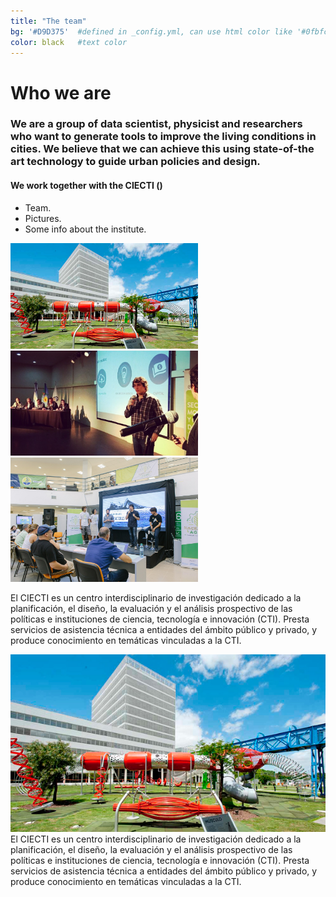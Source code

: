 ```yaml
---
title: "The team"
bg: '#D9D375'  #defined in _config.yml, can use html color like '#0fbfcf'
color: black   #text color
---
```


# **Who we are**

### We are a group of data scientist, physicist and researchers who want to generate tools to improve the living conditions in cities. We believe that we can achieve this using state-of-the art technology to guide urban policies and design.

#### We work together with the CIECTI ()


* Team.
* Pictures.
* Some info about the institute.


<img src="/img/polo.jpg" alt="CIECTI - Polo Científico Tecnológico" width="300"/><img src="/img/Fede.jpeg" alt="CIECTI - Polo Científico Tecnológico" width="300"/><img src="/img/Hackathon.jpeg" alt="CIECTI - Polo Científico Tecnológico" width="300"/>


El CIECTI es un centro interdisciplinario de investigación dedicado a la planificación, el diseño, la evaluación y el análisis prospectivo de las políticas e instituciones de ciencia, tecnología e innovación (CTI). Presta servicios de asistencia técnica a entidades del ámbito público y privado, y produce conocimiento en temáticas vinculadas a la CTI.

<div class="post-container">                    
    <div class="post-thumb_right"><img src="/img/polo.jpg" alt="pollution"/></div>
    <div class="post-content_right">            
    El CIECTI es un centro interdisciplinario de investigación dedicado a la planificación, el diseño, la evaluación y el análisis prospectivo de las políticas e instituciones de ciencia, tecnología e innovación (CTI). Presta servicios de asistencia técnica a entidades del ámbito público y privado, y produce conocimiento en temáticas vinculadas a la CTI.
   </div>
</div>
